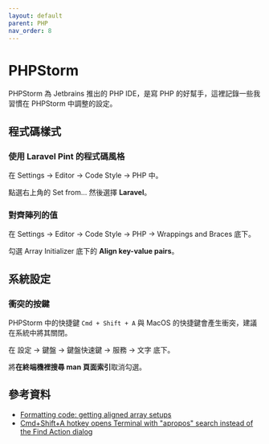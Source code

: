 ```yaml
---
layout: default
parent: PHP
nav_order: 8
---
```


# PHPStorm

PHPStorm 為 Jetbrains 推出的 PHP IDE，是寫 PHP 的好幫手，這裡記錄一些我習慣在 PHPStorm 中調整的設定。

## 程式碼樣式

### 使用 Laravel Pint 的程式碼風格

在 Settings -> Editor -> Code Style -> PHP 中。

點選右上角的 Set from... 然後選擇 **Laravel**。

### 對齊陣列的值

在 Settings -> Editor -> Code Style -> PHP -> Wrappings and Braces 底下。

勾選 Array Initializer 底下的 **Align key-value pairs**。

## 系統設定

### 衝突的按鍵

PHPStorm 中的快捷鍵 `Cmd + Shift + A` 與 MacOS 的快捷鍵會產生衝突，建議在系統中將其關閉。

在 設定 -> 鍵盤 -> 鍵盤快速鍵 -> 服務 -> 文字 底下。

將**在終端機裡搜尋 man 頁面索引**取消勾選。

## 參考資料

- [Formatting code: getting aligned array setups](https://www.reddit.com/r/phpstorm/comments/17apa05/formatting_code_getting_aligned_array_setups/)
- [Cmd+Shift+A hotkey opens Terminal with "apropos" search instead of the Find Action dialog](https://intellij-support.jetbrains.com/hc/en-us/articles/360005137400-Cmd-Shift-A-hotkey-opens-Terminal-with-apropos-search-instead-of-the-Find-Action-dialog)
